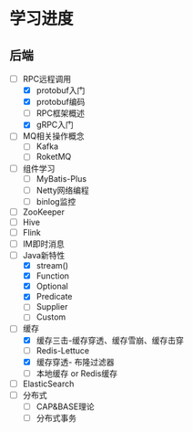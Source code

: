 # 学习进度

## 后端

- [ ] RPC远程调用
  - [x] protobuf入门
  - [x] protobuf编码
  - [ ] RPC框架概述
  - [x] gRPC入门
- [ ] MQ相关操作概念
  - [ ] Kafka
  - [ ] RoketMQ
- [ ] 组件学习
  - [ ] MyBatis-Plus
  - [ ] Netty网络编程
  - [ ] binlog监控
- [ ] ZooKeeper
- [ ] Hive
- [ ] Flink
- [ ] IM即时消息
- [ ] Java新特性
  - [x] stream()
  - [x] Function
  - [x] Optional
  - [x] Predicate
  - [ ] Supplier
  - [ ] Custom
- [ ] 缓存
  - [x] 缓存三击-缓存穿透、缓存雪崩、缓存击穿
  - [ ] Redis-Lettuce
  - [x] 缓存穿透- 布隆过滤器
  - [ ] 本地缓存 or Redis缓存
- [ ] ElasticSearch
- [ ] 分布式
  - [ ] CAP&BASE理论
  - [ ] 分布式事务